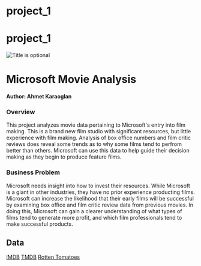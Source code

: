 # project_1
# project_1

![](images/https://www.google.com/search?q=gulen+ve+uzulen+yuz+tiyatroda&rlz=1C5CHFA_enUS941US941&sxsrf=AOaemvIL4ghxKcfdyADj842eqdlm9SvOag:1640819629996&source=lnms&tbm=isch&sa=X&ved=2ahUKEwjjhL65kYr1AhWCdd8KHbH5BXoQ_AUoAXoECAEQAw&biw=976&bih=907&dpr=2#imgrc=hCAznynNMgetdM "Title is optional")

# Microsoft Movie Analysis 


#### Author: Ahmet Karaoglan 

### Overview 

This project analyzes movie data pertaining to Microsoft's entry into film making. This is a brand new film studio with significant resources, but little experience with film making. Analysis of box office numbers and film critic reviews does reveal some trends as to why some films tend to perfrom better than others. Microsoft can use this data to help guide their decision making as they begin to produce feature films.


### Business Problem

Microsoft needs insight into how to invest their resources. While Microsoft is a giant in other industries, they have no prior experience producting films. Microsoft can increase the likelihood that their early films will be successful by examining box office and film critic review data from previous movies. In doing this, Microsoft can gain a clearer understanding of what types of films tend to generate more profit, and which film professionals tend to make successful products.

## Data 
 
 [IMDB](https://www.imdb.com/)
 [TMDB](https://www.themoviedb.org/)
 [Rotten Tomatoes](https://www.rottentomatoes.com/)
 

 
